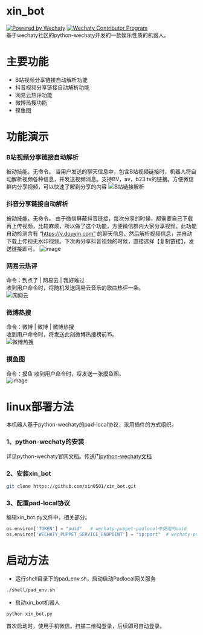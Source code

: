 # xin_bot
[![Powered by Wechaty](https://img.shields.io/badge/Powered%20By-Wechaty-green.svg)](https://wechaty.js.org)
[![Wechaty Contributor Program](https://img.shields.io/badge/Wechaty-Contributor%20Program-green.svg)](https://wechaty.js.org/docs/contributor-program)   
基于wechaty社区的python-wechaty开发的一款娱乐性质的机器人。
# 主要功能
* B站视频分享链接自动解析功能 
* 抖音视频分享链接自动解析功能
* 网易云热评功能
* 微博热搜功能
* 摸鱼图
# 功能演示
### B站视频分享链接自动解析  
被动技能，无命令。
当用户发送的聊天信息中，包含B站视频链接时，机器人将自动解析视频各种信息，并发送视频消息。支持BV，av，b23.tv的链接。方便微信群内分享视频，可以快速了解到分享的内容
![B站链接解析](https://user-images.githubusercontent.com/104504661/165520309-86cbb08b-c748-4300-ae0d-41de720a58ad.png)

### 抖音分享链接自动解析  
被动技能，无命令。
由于微信屏蔽抖音链接，每次分享的时候，都需要自己下载再上传视频，比较麻烦，所以做了这个功能，方便微信群内大家分享视频。此功能自动检测含有 “https://v.douyin.com” 的聊天信息，然后解析视频信息，并自动下载上传视无水印视频。下次再分享抖音视频的时候，直接选择【复制链接】，发送链接即可。
![image](https://user-images.githubusercontent.com/104504661/165521073-866aa668-c421-40c8-b97b-73b18978c625.png)
### 网易云热评
命令：到点了  |  网易云  |  我好难过  
收到用户命令时，将随机发送网易云音乐的歌曲热评一条。  
![网抑云](https://user-images.githubusercontent.com/104504661/165522957-b5c8bd64-52f7-4597-8981-7f3b943397a2.png)

### 微博热搜
命令：微博  |  微博  |  微博热搜  
收到用户命令时，将发送此刻微博热搜榜前15。  
![微博热搜](https://user-images.githubusercontent.com/104504661/165522790-f6a4ec29-82e0-470e-a252-42bb928c7d7f.png)
### 摸鱼图
命令：摸鱼
收到用户命令时，将发送一张摸鱼图。  
![image](https://user-images.githubusercontent.com/104504661/165523603-b12e7f2e-4390-44c3-835a-caeb351ce8f6.png)
# linux部署方法
本机器人基于python-wechaty的pad-local协议，采用插件的方式组织。
### 1、python-wechaty的安装
详见python-wechaty官网文档。传送门[python-wechaty文档](https://wechaty.readthedocs.io/zh_CN/latest/introduction/use-padlocal-protocol/)
### 2、安装xin_bot
```bash
git clone https://github.com/xin0501/xin_bot.git
```
### 3、配置pad-local协议
编辑xin_bot.py文件中，相关部分。  
```python
os.environ['TOKEN'] = "uuid"   # wechaty-puppet-padlocal中使用的uuid
os.environ['WECHATY_PUPPET_SERVICE_ENDPOINT'] = "ip:port"  # wechaty-puppet-padlocal中设置的ip和端口
```
# 启动方法
* 运行shell目录下的pad_env.sh，启动启动Padlocal网关服务  
```bash
./shell/pad_env.sh
```
* 启动xin_bot机器人  
```
python xin_bot.py
```
首次启动时，使用手机微信，扫描二维码登录，后续即可自动登录。
